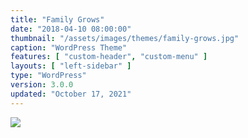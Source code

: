 ```yaml
---
title: "Family Grows"
date: "2018-04-10 08:00:00"
thumbnail: "/assets/images/themes/family-grows.jpg"
caption: "WordPress Theme"
features: [ "custom-header", "custom-menu" ]
layouts: [ "left-sidebar" ]
type: "WordPress"
version: 3.0.0
updated: "October 17, 2021"
---
```

<img src="{{ $page->thumbnail }}" />